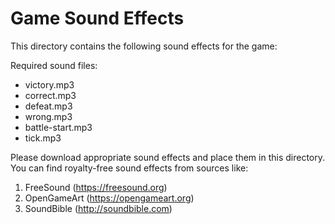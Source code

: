 # Game Sound Effects

This directory contains the following sound effects for the game:

Required sound files:
- victory.mp3
- correct.mp3
- defeat.mp3
- wrong.mp3
- battle-start.mp3
- tick.mp3

Please download appropriate sound effects and place them in this directory.
You can find royalty-free sound effects from sources like:
1. FreeSound (https://freesound.org)
2. OpenGameArt (https://opengameart.org)
3. SoundBible (http://soundbible.com)
